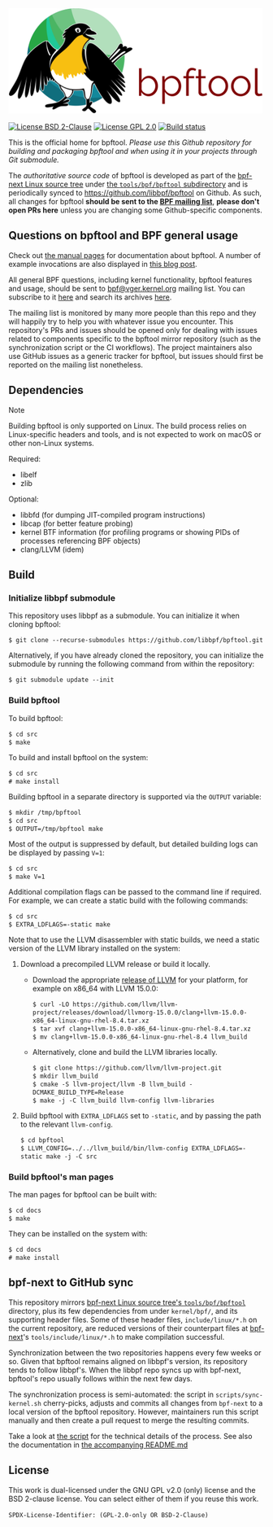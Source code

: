 <a href=".github/assets/">
  <div>
    <img src=".github/assets/bpftool_horizontal_color.svg"
         alt="bpftool logo: Hannah the Honeyguide"
         width=500px; />
  </div>
</a>

[![License BSD 2-Clause][bsd-badge]](LICENSE.BSD-2-Clause)
[![License GPL 2.0][gpl-badge]](LICENSE.GPL-2.0)
[![Build status][build-badge]][build]

[bsd-badge]: https://img.shields.io/badge/License-BSD_2--Clause-blue.svg
[gpl-badge]: https://img.shields.io/badge/License-GPL_2.0-blue.svg
[build-badge]: https://github.com/libbpf/bpftool/actions/workflows/build.yaml/badge.svg
[build]: https://github.com/libbpf/bpftool/actions/workflows/build.yaml

This is the official home for bpftool. _Please use this Github repository for
building and packaging bpftool and when using it in your projects through Git
submodule._

The _authoritative source code_ of bpftool is developed as part of the
[bpf-next Linux source tree][bpf-next] under [the `tools/bpf/bpftool`
subdirectory][tools-bpf-bpftool] and is periodically synced to
<https://github.com/libbpf/bpftool> on Github. As such, all changes for bpftool
**should be sent to the [BPF mailing list][bpf-ml]**, **please don't open PRs
here** unless you are changing some Github-specific components.

[bpf-next]: https://git.kernel.org/pub/scm/linux/kernel/git/bpf/bpf-next.git
[tools-bpf-bpftool]: https://git.kernel.org/pub/scm/linux/kernel/git/bpf/bpf-next.git/tree/tools/bpf/bpftool
[bpf-ml]: http://vger.kernel.org/vger-lists.html#bpf

Questions on bpftool and BPF general usage
------------------------------------------

Check out [the manual pages](docs) for documentation about bpftool. A number of
example invocations are also displayed in [this blog
post](https://qmonnet.github.io/whirl-offload/2021/09/23/bpftool-features-thread/).

All general BPF questions, including kernel functionality, bpftool features and
usage, should be sent to bpf@vger.kernel.org mailing list. You can subscribe to
it [here][bpf-ml] and search its archives [here][lore].

The mailing list is monitored by many more people than this repo and they will
happily try to help you with whatever issue you encounter. This repository's
PRs and issues should be opened only for dealing with issues related to
components specific to the bpftool mirror repository (such as the
synchronization script or the CI workflows). The project maintainers also use
GitHub issues as a generic tracker for bpftool, but issues should first be
reported on the mailing list nonetheless.

[lore]: https://lore.kernel.org/bpf/

Dependencies
------------

> [!NOTE]
> Building bpftool is only supported on Linux. The build process relies on
> Linux-specific headers and tools, and is not expected to work on macOS or
> other non-Linux systems.

Required:

- libelf
- zlib

Optional:

- libbfd (for dumping JIT-compiled program instructions)
- libcap (for better feature probing)
- kernel BTF information (for profiling programs or showing PIDs of processes
  referencing BPF objects)
- clang/LLVM (idem)

Build
-----

### Initialize libbpf submodule

This repository uses libbpf as a submodule. You can initialize it when cloning
bpftool:

```console
$ git clone --recurse-submodules https://github.com/libbpf/bpftool.git
```

Alternatively, if you have already cloned the repository, you can initialize
the submodule by running the following command from within the repository:

```console
$ git submodule update --init
```

### Build bpftool

To build bpftool:

```console
$ cd src
$ make
```

To build and install bpftool on the system:

```console
$ cd src
# make install
```

Building bpftool in a separate directory is supported via the `OUTPUT` variable:

```console
$ mkdir /tmp/bpftool
$ cd src
$ OUTPUT=/tmp/bpftool make
```

Most of the output is suppressed by default, but detailed building logs can be
displayed by passing `V=1`:

```console
$ cd src
$ make V=1
```

Additional compilation flags can be passed to the command line if required. For
example, we can create a static build with the following commands:

```console
$ cd src
$ EXTRA_LDFLAGS=-static make
```

Note that to use the LLVM disassembler with static builds, we need a static
version of the LLVM library installed on the system:

1.  Download a precompiled LLVM release or build it locally.

    - Download the appropriate
      [release of LLVM](https://releases.llvm.org/download.html) for your
      platform, for example on x86_64 with LLVM 15.0.0:

      ```console
      $ curl -LO https://github.com/llvm/llvm-project/releases/download/llvmorg-15.0.0/clang+llvm-15.0.0-x86_64-linux-gnu-rhel-8.4.tar.xz
      $ tar xvf clang+llvm-15.0.0-x86_64-linux-gnu-rhel-8.4.tar.xz
      $ mv clang+llvm-15.0.0-x86_64-linux-gnu-rhel-8.4 llvm_build
      ```

    - Alternatively, clone and build the LLVM libraries locally.

      ```console
      $ git clone https://github.com/llvm/llvm-project.git
      $ mkdir llvm_build
      $ cmake -S llvm-project/llvm -B llvm_build -DCMAKE_BUILD_TYPE=Release
      $ make -j -C llvm_build llvm-config llvm-libraries
      ```

2.  Build bpftool with `EXTRA_LDFLAGS` set to `-static`, and by passing the
    path to the relevant `llvm-config`.

    ```console
    $ cd bpftool
    $ LLVM_CONFIG=../../llvm_build/bin/llvm-config EXTRA_LDFLAGS=-static make -j -C src
    ```

### Build bpftool's man pages

The man pages for bpftool can be built with:

```console
$ cd docs
$ make
```

They can be installed on the system with:

```console
$ cd docs
# make install
```

bpf-next to GitHub sync
-----------------------

This repository mirrors [bpf-next Linux source tree's
`tools/bpf/bpftool`][tools-bpf-bpftool] directory, plus its few dependencies
from under `kernel/bpf/`, and its supporting header files. Some of these header
files, `include/linux/*.h` on the current repository, are reduced versions of
their counterpart files at [bpf-next][bpf-next]'s `tools/include/linux/*.h` to
make compilation successful.

Synchronization between the two repositories happens every few weeks or so.
Given that bpftool remains aligned on libbpf's version, its repository tends to
follow libbpf's. When the libbpf repo syncs up with bpf-next, bpftool's repo
usually follows within the next few days.

The synchronization process is semi-automated: the script in
`scripts/sync-kernel.sh` cherry-picks, adjusts and commits all changes from
`bpf-next` to a local version of the bpftool repository. However, maintainers
run this script manually and then create a pull request to merge the resulting
commits.

Take a look at [the script](scripts/sync-kernel.sh) for the technical details of the process. See also the documentation in [the accompanying README.md](scripts#sync-kernelsh)

License
-------

This work is dual-licensed under the GNU GPL v2.0 (only) license and the BSD
2-clause license. You can select either of them if you reuse this work.

`SPDX-License-Identifier: (GPL-2.0-only OR BSD-2-Clause)`
